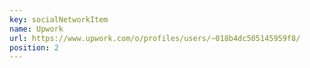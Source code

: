 ```yaml
---
key: socialNetworkItem
name: Upwork
url: https://www.upwork.com/o/profiles/users/~018b4dc505145959f8/
position: 2
---
```


